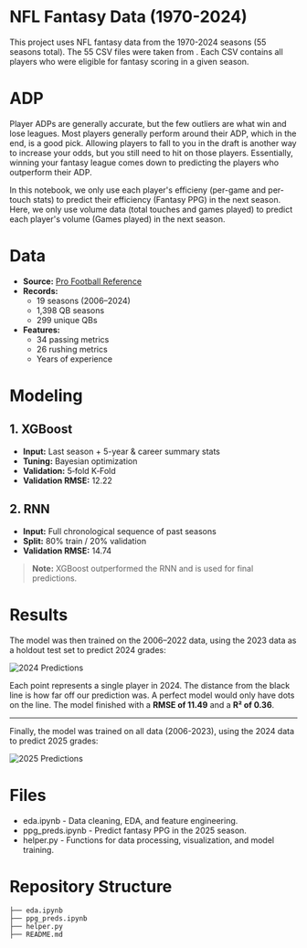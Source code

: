 # NFL Fantasy Data (1970-2024)
This project uses NFL fantasy data from the 1970-2024 seasons (55 seasons total). The 55 CSV files were taken from . Each CSV contains all players who were eligible for fantasy scoring in a given season.

# ADP
Player ADPs are generally accurate, but the few outliers are what win and lose leagues. Most players generally perform around their ADP, which in the end, is a good pick. Allowing players to fall to you in the draft is another way to increase your odds, but you still need to hit on those players. Essentially, winning your fantasy league comes down to predicting the players who outperform their ADP.



In this notebook, we only use each player's efficieny (per-game and per-touch stats) to predict their efficiency (Fantasy PPG) in the next season.
Here, we only use volume data (total touches and games played) to predict each player's volume (Games played) in the next season.


# Data
- **Source:** [Pro Football Reference](https://www.pro-football-reference.com)
- **Records:**
  - 19 seasons (2006–2024)
  - 1,398 QB seasons
  - 299 unique QBs
- **Features:**
  - 34 passing metrics
  - 26 rushing metrics
  - Years of experience

# Modeling
## 1. XGBoost
- **Input:** Last season + 5-year & career summary stats  
- **Tuning:** Bayesian optimization  
- **Validation:** 5‑fold K‑Fold  
- **Validation RMSE:** 12.22

## 2. RNN
- **Input:** Full chronological sequence of past seasons  
- **Split:** 80% train / 20% validation  
- **Validation RMSE:** 14.74

> **Note:** XGBoost outperformed the RNN and is used for final predictions.

# Results
The model was then trained on the 2006–2022 data, using the 2023 data as a holdout test set to predict 2024 grades:

![2024 Predictions](images/xgboost_2024_preds.png)

Each point represents a single player in 2024. The distance from the black line is how far off our prediction was. A perfect model would only have dots on the line. The model finished with a **RMSE of 11.49** and a **R² of 0.36**.

---

Finally, the model was trained on all data (2006-2023), using the 2024 data to predict 2025 grades:

![2025 Predictions](images/xgboost_2025_preds.png)


# Files

- eda.ipynb - Data cleaning, EDA, and feature engineering.
- ppg_preds.ipynb - Predict fantasy PPG in the 2025 season.
- helper.py - Functions for data processing, visualization, and model training.

# Repository Structure
```
├── eda.ipynb
├── ppg_preds.ipynb
├── helper.py
├── README.md
```
